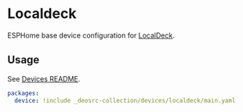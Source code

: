 # Localdeck

ESPHome base device configuration for [LocalDeck](https://www.mylocalbytes.com/products/localdeck).

## Usage

See [Devices README](../README.md).

```yaml
packages:
  device: !include _deosrc-collection/devices/localdeck/main.yaml
```
